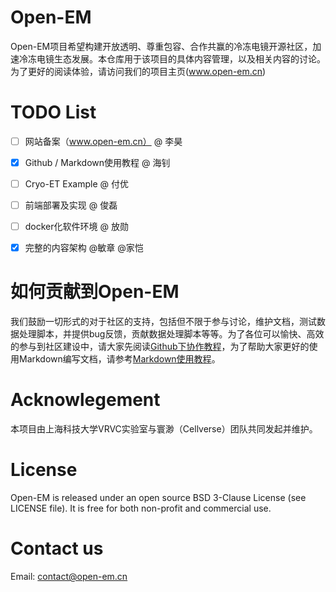 # Open-EM
Open-EM项目希望构建开放透明、尊重包容、合作共赢的冷冻电镜开源社区，加速冷冻电镜生态发展。本仓库用于该项目的具体内容管理，以及相关内容的讨论。为了更好的阅读体验，请访问我们的项目主页(www.open-em.cn)

# TODO List
- [ ] 网站备案（www.open-em.cn） @ 李昊

- [x] Github / Markdown使用教程 @ 海钊

- [ ] Cryo-ET Example @ 付优

- [ ] 前端部署及实现 @ 俊磊

- [ ] docker化软件环境 @ 放勋

- [x] 完整的内容架构 @敏章 @家恺

# 如何贡献到Open-EM
我们鼓励一切形式的对于社区的支持，包括但不限于参与讨论，维护文档，测试数据处理脚本，并提供bug反馈，贡献数据处理脚本等等。为了各位可以愉快、高效的参与到社区建设中，请大家先阅读[Github下协作教程](https://github.com/Cellverse/Open-EM/blob/main/docs/github_tutorial.md)，为了帮助大家更好的使用Markdown编写文档，请参考[Markdown使用教程](https://github.com/Cellverse/Open-EM/blob/main/docs/markdown_tutorial.md)。

# Acknowlegement
本项目由上海科技大学VRVC实验室与寰渺（Cellverse）团队共同发起并维护。
# License
Open-EM is released under an open source BSD 3-Clause License (see LICENSE file). It is free for both non-profit and commercial use.
# Contact us
Email: contact@open-em.cn
